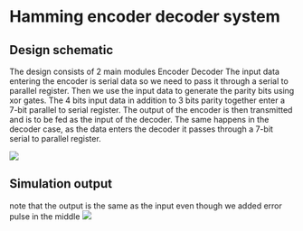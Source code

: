 # Hamming encoder decoder system

## Design schematic

The design consists of 2 main modules
Encoder 
Decoder
The input data entering the encoder is serial data so we need to pass it through a serial to parallel register. Then we use the input data to generate the parity bits using xor gates.
The 4 bits input data in addition to 3 bits parity together enter a 7-bit parallel to serial register.
The output of the encoder is then transmitted and is to be fed as the input of the decoder.
The same happens in the decoder case, as the data enters the decoder it passes through a 7-bit serial to parallel register.

<img src="https://user-images.githubusercontent.com/58495398/104976209-573ec580-5a05-11eb-9760-091f213beaf7.png"/>

## Simulation output
note that the output is the same as the input even though we added error pulse in the middle
<img src="https://user-images.githubusercontent.com/58495398/104976635-5a868100-5a06-11eb-99e5-4f7e098063f2.png"/>

